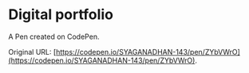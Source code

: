 # Digital  portfolio 

A Pen created on CodePen.

Original URL: [https://codepen.io/SYAGANADHAN-143/pen/ZYbVWrO](https://codepen.io/SYAGANADHAN-143/pen/ZYbVWrO).

